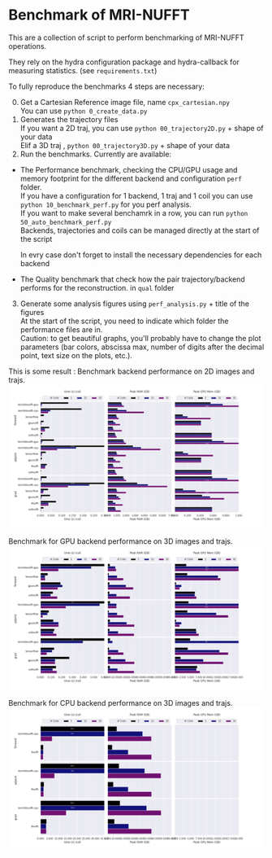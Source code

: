 # Benchmark of MRI-NUFFT 

This are a collection of script to perform benchmarking of MRI-NUFFT operations. 

They rely on the hydra configuration package and hydra-callback for measuring statistics. (see `requirements.txt`)


To fully reproduce the  benchmarks 4 steps are necessary: 

0. Get a Cartesian Reference image file, name `cpx_cartesian.npy`  
   You can use `python 0_create_data.py`  
1. Generates the trajectory files  
   If you want a 2D traj, you can use  `python 00_trajectory2D.py` + shape of your data  
   Elif a 3D traj , `python 00_trajectory3D.py` + shape of your data  
2. Run the benchmarks. Currently are available:   
 - The Performance benchmark, checking the CPU/GPU usage and memory footprint for the different backend and configuration `perf` folder.  
    If you have a configuration for 1 backend, 1 traj and 1 coil you can use `python 10_benchmark_perf.py` for you perf analysis.  
    If you want to make several benchamrk in a row, you can run `python 50_auto_benchmark_perf.py`   
    Backends, trajectories and coils can be managed directly at the start of the script   
    
    In evry case don't forget to install the necessary dependencies for each backend  
 - The Quality benchmark that check how the pair trajectory/backend performs for the reconstruction. in `qual` folder  
3. Generate some analysis figures using `perf_analysis.py` + title of the figures  
   At the start of the script, you need to indicate which folder the performance files are in.   
   Caution: to get beautiful graphs, you'll probably have to change the plot parameters (bar colors, abscissa max, number of digits after the decimal point, text size on the plots, etc.).  


This is some result : 
Benchmark backend performance on 2D images and trajs.
![result2D](result2D.png)

Benchmark for GPU backend performance on 3D images and trajs.
![result3D](result3D_gpu.png)

Benchmark for CPU backend performance on 3D images and trajs.
![result3D](result3D_cpu.png)
